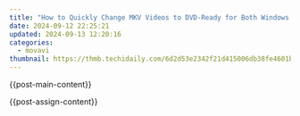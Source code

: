```yaml
---
title: "How to Quickly Change MKV Videos to DVD-Ready for Both Windows and macOS Users: The Best Techniques Explored"
date: 2024-09-12 22:25:21
updated: 2024-09-13 12:20:16
categories:
  - movavi
thumbnail: https://thmb.techidaily.com/6d2d53e2342f21d415006db38fe4601b286d92e55c94874be07e2903db77be9c.jpg
---
```


{{post-main-content}}

<ins class="adsbygoogle"
     style="display:block"
     data-ad-format="autorelaxed"
     data-ad-client="ca-pub-7571918770474297"
     data-ad-slot="1223367746"></ins>

{{post-assign-content}}

<ins class="adsbygoogle"
     style="display:block"
     data-ad-client="ca-pub-7571918770474297"
     data-ad-slot="8358498916"
     data-ad-format="auto"
     data-full-width-responsive="true"></ins>
